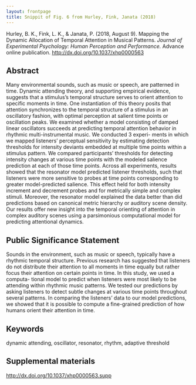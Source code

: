 ```yaml
---
layout: frontpage
title: Snippit of Fig. 6 from Hurley, Fink, Janata (2018)
---
```


Hurley, B. K., Fink, L. K., & Janata, P. (2018, August 9). Mapping the Dynamic Allocation of Temporal Attention in Musical Patterns. *Journal of Experimental Psychology: Human Perception and Performance.* Advance online publication. http://dx.doi.org/10.1037/xhp0000563

## Abstract
Many environmental sounds, such as music or speech, are patterned in time. Dynamic attending theory, and supporting empirical evidence, suggests that a stimulus’s temporal structure serves to orient attention to specific moments in time. One instantiation of this theory posits that attention synchronizes to the temporal structure of a stimulus in an oscillatory fashion, with optimal perception at salient time points or oscillation peaks. We examined whether a model consisting of damped linear oscillators succeeds at predicting temporal attention behavior in rhythmic multi-instrumental music. We conducted 3 experi- ments in which we mapped listeners’ perceptual sensitivity by estimating detection thresholds for intensity deviants embedded at multiple time points within a stimulus pattern. We compared participants’ thresholds for detecting intensity changes at various time points with the modeled salience prediction at each of those time points. Across all experiments, results showed that the resonator model predicted listener thresholds, such that listeners were more sensitive to probes at time points corresponding to greater model-predicted salience. This effect held for both intensity increment and decrement probes and for metrically simple and complex stimuli. Moreover, the resonator model explained the data better than did predictions based on canonical metric hierarchy or auditory scene density. Our results offer new insight into the temporal orienting of attention in complex auditory scenes using a parsimonious computational model for predicting attentional dynamics.

## Public Significance Statement
Sounds in the environment, such as music or speech, typically have a rhythmic temporal structure. Previous research has suggested that listeners do not distribute their attention to all moments in time equally but rather focus their attention on certain points in time. In this study, we used a computa- tional model to predict when listeners were most likely to be attending within rhythmic music patterns. We tested our predictions by asking listeners to detect subtle changes at various time points throughout several patterns. In comparing the listeners’ data to our model predictions, we showed that it is possible to compute a fine-grained prediction of how humans orient their attention in time.

## Keywords
dynamic attending, oscillator, resonator, rhythm, adaptive threshold

## Supplemental materials
http://dx.doi.org/10.1037/xhp0000563.supp

